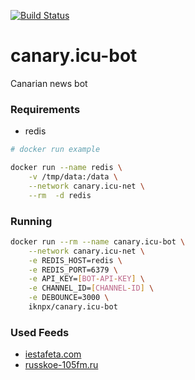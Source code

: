 [![Build Status](https://cloud.drone.io/api/badges/isalikov/canary.icu-bot/status.svg)](https://cloud.drone.io/isalikov/canary.icu-bot)

# canary.icu-bot

Canarian news bot

### Requirements
- redis

```bash
# docker run example

docker run --name redis \
    -v /tmp/data:/data \
    --network canary.icu-net \
    --rm  -d redis
```

### Running
```bash
docker run --rm --name canary.icu-bot \
    --network canary.icu-net \
    -e REDIS_HOST=redis \
    -e REDIS_PORT=6379 \
    -e API_KEY=[BOT-API-KEY] \
    -e CHANNEL_ID=[CHANNEL-ID] \
    -e DEBOUNCE=3000 \
    iknpx/canary.icu-bot
```

### Used Feeds
- [iestafeta.com](https://iestafeta.com)
- [russkoe-105fm.ru](http://russkoe-105fm.ru)
